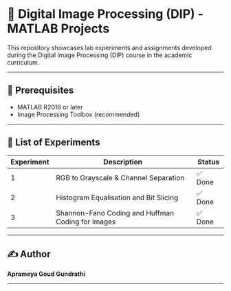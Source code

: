 # 🎯 Digital Image Processing (DIP) - MATLAB Projects

This repository showcases lab experiments and assignments developed during the Digital Image Processing (DIP) course in the academic curriculum.

---


## 📌 Prerequisites

- MATLAB R2016 or later
- Image Processing Toolbox (recommended)

---


## 🧪 List of Experiments

| Experiment | Description                                       | Status   |
|------------|---------------------------------------------------|----------|
| 1          | RGB to Grayscale & Channel Separation             | ✅ Done |
| 2          | Histogram Equalisation and Bit Slicing            | ✅ Done |
| 3          | Shannon-Fano Coding and Huffman Coding for Images | ✅ Done |



---


## ✍️ Author

**Aprameya Goud Gundrathi**

---
